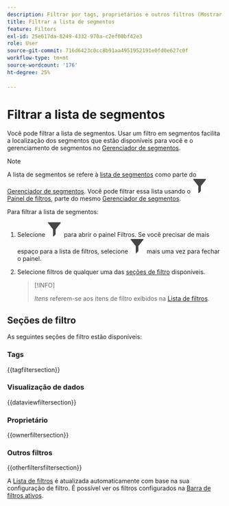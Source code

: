 ```yaml
---
description: Filtrar por tags, proprietários e outros filtros (Mostrar tudo, Meus, Compartilhados comigo, Favoritos e Aprovados).
title: Filtrar a lista de segmentos
feature: Filters
exl-id: 25e617da-8249-4332-970a-c2ef00bf42e3
role: User
source-git-commit: 716d6423c0cc8b91aa4951952191e0fd0e627c0f
workflow-type: tm+mt
source-wordcount: '176'
ht-degree: 25%

---
```


# Filtrar a lista de segmentos

Você pode filtrar a lista de segmentos. Usar um filtro em segmentos facilita a localização dos segmentos que estão disponíveis para você e o gerenciamento de segmentos no [Gerenciador de segmentos](manage-filters.md).

>[!NOTE]
>
>A lista de segmentos se refere à [lista de segmentos](manage-filters.md#filters-list) como parte do [Gerenciador de segmentos](manage-filters.md). Você pode filtrar essa lista usando o ![Filtro](/help/assets/icons/Filter.svg) [Painel de filtros](manage-filters.md#filter-panel), parte do mesmo [Gerenciador de segmentos](manage-filters.md).
>


Para filtrar a lista de segmentos:

1. Selecione ![Filtro](/help/assets/icons/Filter.svg) para abrir o painel Filtros. Se você precisar de mais espaço para a lista de filtros, selecione ![Filtro](/help/assets/icons/Filter.svg) mais uma vez para fechar o painel.
1. Selecione filtros de qualquer uma das [seções de filtro](#filter-sections) disponíveis.

   >[!INFO]
   >
   >*Itens* referem-se aos itens de filtro exibidos na [Lista de filtros](manage-filters.md#filters-list).
   > 

## Seções de filtro

As seguintes seções de filtro estão disponíveis:

### Tags

{{tagfiltersection}}

### Visualização de dados

{{dataviewfiltersection}}

### Proprietário

{{ownerfiltersection}}


### Outros filtros

{{otherfiltersfiltersection}}


A [Lista de filtros](manage-filters.md#filters-list) é atualizada automaticamente com base na sua configuração de filtro. É possível ver os filtros configurados na [Barra de filtros ativos](manage-filters.md#active-filter-bar).
